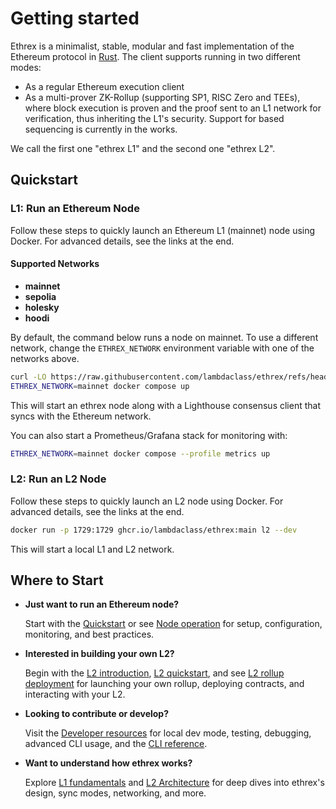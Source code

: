 # Getting started

Ethrex is a minimalist, stable, modular and fast implementation of the Ethereum protocol in [Rust](https://www.rust-lang.org/).
The client supports running in two different modes:

- As a regular Ethereum execution client
- As a multi-prover ZK-Rollup (supporting SP1, RISC Zero and TEEs), where block execution is proven and the proof sent to an L1 network for verification, thus inheriting the L1's security. Support for based sequencing is currently in the works.

We call the first one "ethrex L1" and the second one "ethrex L2".

## Quickstart

### L1: Run an Ethereum Node

Follow these steps to quickly launch an Ethereum L1 (mainnet) node using Docker. For advanced details, see the links at the end.

#### Supported Networks

- **mainnet**
- **sepolia**
- **holesky**
- **hoodi**

By default, the command below runs a node on mainnet. To use a different network, change the `ETHREX_NETWORK` environment variable with one of the networks above.

```sh
curl -LO https://raw.githubusercontent.com/lambdaclass/ethrex/refs/heads/main/docker-compose.yaml
ETHREX_NETWORK=mainnet docker compose up
```

This will start an ethrex node along with a Lighthouse consensus client that syncs with the Ethereum network.

You can also start a Prometheus/Grafana stack for monitoring with:

```sh
ETHREX_NETWORK=mainnet docker compose --profile metrics up
```

### L2: Run an L2 Node

Follow these steps to quickly launch an L2 node using Docker. For advanced details, see the links at the end.

```sh
docker run -p 1729:1729 ghcr.io/lambdaclass/ethrex:main l2 --dev
```

This will start a local L1 and L2 network.

## Where to Start

- **Just want to run an Ethereum node?**

  Start with the [Quickstart](#quickstart) or see [Node operation](../l1/running) for setup, configuration, monitoring, and best practices.

- **Interested in building your own L2?**

  Begin with the [L2 introduction](../l2/introduction.md), [L2 quickstart](../getting-started/quickstart-l2.md), and see [L2 rollup deployment](../l2/deploy.md) for launching your own rollup, deploying contracts, and interacting with your L2.

- **Looking to contribute or develop?**

  Visit the [Developer resources](../developers) for local dev mode, testing, debugging, advanced CLI usage, and the [CLI reference](../CLI.md).

- **Want to understand how ethrex works?**

  Explore [L1 fundamentals](../l1/fundamentals) and [L2 Architecture](../l2/architecture) for deep dives into ethrex's design, sync modes, networking, and more.
